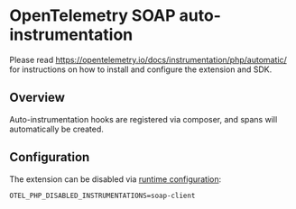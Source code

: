 # OpenTelemetry SOAP auto-instrumentation

Please read https://opentelemetry.io/docs/instrumentation/php/automatic/ for instructions on how to
install and configure the extension and SDK.

## Overview
Auto-instrumentation hooks are registered via composer, and spans will automatically be created.

## Configuration

The extension can be disabled via [runtime configuration](https://opentelemetry.io/docs/instrumentation/php/sdk/#configuration):

```shell
OTEL_PHP_DISABLED_INSTRUMENTATIONS=soap-client
```
